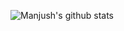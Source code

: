 ![Manjush's github stats](https://github-readme-stats.vercel.app/api?username=manjushsh&show_icons=true&theme=dark)
